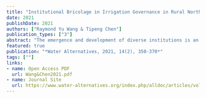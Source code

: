 ```yaml
---
title: "Institutional Bricolage in Irrigation Governance in Rural Northwest China: Diversity, Legitimacy, and Persistence"
date: 2021
publishDate: 2021
authors: ["Raymond Yu Wang & Tipeng Chen"]
publication_types: ["3"]
abstract: "The emergence and development of diverse institutions is an important yet understudied subject in community-based irrigation governance. Drawing on empirical evidence gathered from 30 administrative villages located in the upstream Yellow River, northwest China, this paper builds on the theoretical perspective of institutional bricolage and adopts an interpretative approach to examining diversity, legitimacy and the persistence of different institutional modalities in the case-study area. It is shown that monocentric, polycentric, bureaucratic and individualised institutions emerge and co-exist in a relatively small area and have been sustained by various sources of legitimacy. Moreover, the process of legitimisation is heterogeneous, as the various institutional modalities have drawn their legitimacy from different sources. These may be both internal and external, synthesise and contradict simultaneously, and change as the irrigation institutions initiate, operate and evolve. The findings connect irrigation institutions with everyday practices, which are non-linear and uncertain, thus bringing about a more nuanced understanding of institutional bricolage and offering more in-depth explanations for the puzzles of why institutions demonstrate different characteristics in similar contexts and why some institutions persist when faced with challenges and tension."
featured: true
publication: "*Water Alternatives, 2021, 14(2), 350-370*"
tags: [""]
links: 
- name: Open Access PDF
  url: Wang&Chen2021.pdf 
- name: Journal Site
  url: https://www.water-alternatives.org/index.php/alldoc/articles/vol14/v14issue2/632-a14-2-10
---
```

